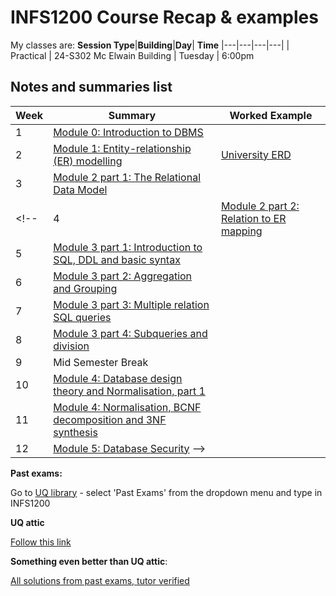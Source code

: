 # INFS1200 Course Recap & examples

My classes are:
**Session Type**|**Building**|**Day**| **Time**
|---|---|---|---|
| Practical | 24-S302 Mc Elwain Building  | Tuesday | 6:00pm


## Notes and summaries list

|**Week**| **Summary** | **Worked Example**
|---|---|--- |
|1|[Module 0: Introduction to DBMS](module0.html) | 
|2|[Module 1: Entity-relationship (ER) modelling](MODULE1.html)| [University ERD](university_example.html) []()
|3|[Module 2 part 1: The Relational Data Model](module2p1.html)
<!-- | 4 | [Module 2 part 2: Relation to ER mapping](module2p2.html)
| 5| [Module 3 part 1: Introduction to SQL, DDL and basic syntax](module3p1.html)
| 6 | [Module 3 part 2: Aggregation and Grouping](module3p2.html)
| 7 | [Module 3 part 3: Multiple relation SQL queries](module3p3.html)
| 8 | [Module 3 part 4: Subqueries and division](module3p4.html)
|9| Mid Semester Break|
| 10 | [Module 4: Database design theory and Normalisation, part 1](module4p1.html)
| 11 | [Module 4: Normalisation, BCNF decomposition and 3NF synthesis](module4p2.html)
| 12 | [Module 5: Database Security](module5.html) -->





**Past exams:**

Go to [UQ library](https://www.library.uq.edu.au/) - select 'Past Exams' from the dropdown menu and type in INFS1200

**UQ attic**

[Follow this link](https://uqattic.net/)

**Something even better than UQ attic**:

[All solutions from past exams, tutor verified](https://speckle-spy-243.notion.site/INFS1200-7900-Past-Exam-9b7bf13c78bd44b8823cb9e6f2b83209)